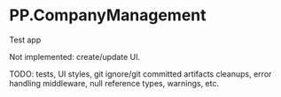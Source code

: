 # PP.CompanyManagement
Test app

Not implemented: create/update UI. 

TODO: tests, UI styles, git ignore/git committed artifacts cleanups, error handling middleware, null reference types, warnings, etc.
